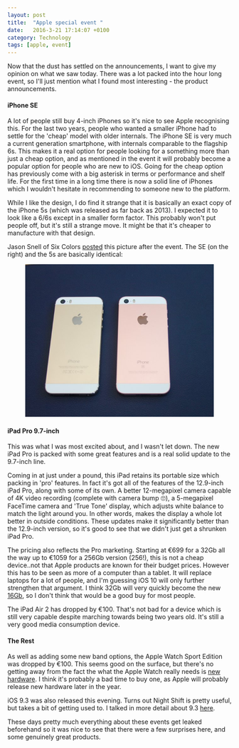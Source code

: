 ```yaml
---
layout: post
title:  "Apple special event "
date:   2016-3-21 17:14:07 +0100
category: Technology
tags: [apple, event]
---
```


Now that the dust has settled on the announcements, I want to give my opinion on what we saw today. There was a lot packed into the hour long event, so I'll just mention what I found most interesting - the product announcements. 


#### iPhone SE

A lot of people still buy 4-inch iPhones so it's nice to see Apple recognising this. For the last two years, people who wanted a smaller iPhone had to settle for the 'cheap' model with older internals. The iPhone SE is very much a current generation smartphone, with internals comparable to the flagship 6s. This makes it a real option for people looking for a something more than just a cheap option, and as mentioned in the event it will probably become a popular option for people who are new to iOS. Going for the cheap option has previously come with a big asterisk in terms or performance and shelf life. For the first time in a long time there is now a solid line of iPhones which I wouldn't hesitate in recommending to someone new to the platform. 

While I like the design, I do find it strange that it is basically an exact copy of the iPhone 5s (which was released as far back as 2013). I expected it to look like a 6/6s except in a smaller form factor. This probably won't put people off, but it's still a strange move. It might be that it's cheaper to manufacture with that design. 

Jason Snell of Six Colors [posted][jsnellse] this picture after the event. The SE (on the right) and the 5s are basically identical:

<figure>
<img src="/images/2016/3/iphone5se.png" alt="iPhone 5se?" />
</figure>


#### iPad Pro 9.7-inch

This was what I was most excited about, and I wasn't let down. The new iPad Pro is packed with some great features and is a real solid update to the 9.7-inch line. 

Coming in at just under a pound, this iPad retains its portable size which packing in 'pro' features. In fact it's got all of the features of the 12.9-inch iPad Pro, along with some of its own. A better 12-megapixel camera capable of 4K video recording (complete with camera bump 🙄), a 5-megapixel FaceTime camera and 'True Tone' display, which adjusts white balance to match the light around you. In other words, makes the display a whole lot better in outside conditions. These updates make it significantly better than the 12.9-inch version, so it's good to see that we didn't just get a shrunken iPad Pro. 

The pricing also reflects the Pro marketing. Starting at €699 for a 32Gb all the way up to €1059 for a 256Gb version (256!), this is not a cheap device..not that Apple products are known for their budget prices. However this has to be seen as more of a computer than a tablet. It will replace laptops for a lot of people, and I'm guessing iOS 10 will only further strengthen that argument. I think 32Gb will very quickly become the new [16Gb][underscore16], so I don't think that would be a good buy for most people. 

The iPad Air 2 has dropped by €100. That's not bad for a device which is still very capable despite marching towards being two years old. It's still a very good media consumption device. 

#### The Rest

As well as adding some new band options, the Apple Watch Sport Edition was dropped by €100. This seems good on the surface, but there's no getting away from the fact the what the Apple Watch really needs is [new hardware][slowwatch]. I think it's probably a bad time to buy one, as Apple will probably release new hardware later in the year. 

iOS 9.3 was also released this evening. Turns out Night Shift is pretty useful, but takes a bit of getting used to. I talked in more detail about 9.3 [here][ios93]. 

These days pretty much everything about these events get leaked beforehand so it was nice to see that there were a few surprises here, and some genuinely great products. 




[jsnellse]:https://twitter.com/jsnell/status/712047903154577408
[underscore16]:https://david-smith.org/blog/2015/09/10/16gb-is-a-bad-user-experience/
[slowwatch]:https://sixcolors.com/post/2016/02/why-slowness-is-killing-the-apple-watch/
[ios93]:http://www.colm.io/2016/1/15/ios-9-3